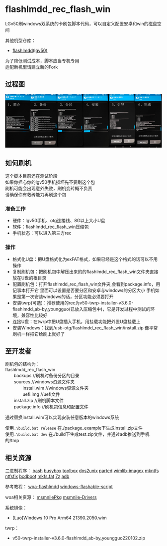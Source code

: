 # flashlmdd_rec_flash_win
LGv50刷windows双系统的卡刷包脚本代码，可以自定义配置安卓和win的磁盘空间  

其他机型仓库：  
- [flashlmdd(lgv50)](https://github.com/heyManNice/flashlmdd_rec_flash_win)  
  
为了降低测试成本，脚本应当专机专用  
适配新机型请建立新的Fork  

## 过程图
![过程图片](./pic/process.jpg)

## 如何刷机
这个脚本目前还在测试阶段  
如果你担心你的lgv50手机损坏先不要刷这个包  
刷机可能会出现意外失败，刷机变砖概不负责  
请确保你有救砖能力再刷这个包
### 准备工作
- 硬件：lgv50手机、otg连接线、8G以上大小U盘
- 软件：flashlmdd_rec_flash_win压缩包
- 手机状态：可以进入第三方rec
### 操作
- 格式化U盘：把U盘格式化为exFAT格式，如果已经是这个格式的话可以不用操作
- 复制刷机包：把刷机包中解压出来的的flashlmdd_rec_flash_win文件夹直接放在U盘的根目录
- 配置刷机包：打开flashlmdd_rec_flash_win文件夹,会看到package.info，用记事本打开它
	          里面可以设置是否要分区和安卓与windows的分区大小
	          手机如果是第一次安装windows的话，分区功能必须要打开
- 安装twrp(可选)：推荐使用的rec为v50-twrp-installer-v3.6.0-flashlmdd_ab-by_youngguo(已放入压缩包中)，它是开发过程中测试的环境，兼容性比较好
- 连接U盘：在twrp中把U盘插入手机，用挂载功能把外置U盘挂载上
- 安装Windows：找到/usb-otg/flashlmdd_rec_flash_win/install.zip
	 	像平常刷机一样把它给刷上就好了
## 至开发者
刷机包的结构为：  
flashlmdd_rec_flash_win  
&emsp;&emsp;backups //刷机时备份分区的目录  
&emsp;&emsp;sources //windows资源文件夹   
&emsp;&emsp;&emsp;&emsp;install.wim //windows资源文件夹  
&emsp;&emsp;&emsp;&emsp;uefi.img  //uefi文件  
&emsp;&emsp;install.zip  //刷机脚本文件  
&emsp;&emsp;package.info //刷机包信息和配置文件  

通过替换install.wim可以实现安装任意版本的windows系统

使用`.\build.bat release` 在./package_example下生成install.zip文件  
使用`.\build.bat dev` 在./build下生成test.zip文件，并通过adb推送到手机的/tmp  

## 相关资源
二进制程序：
[bash](https://www.gnu.org/software/bash/bash.html) 
[busybox](https://github.com/meefik/busybox)
[toolbox](/system/bin)
[dos2unix](https://github.com/TizenTeam/dos2unix)
[parted](https://github.com/bcl/parted)
[wimlib-imagex](https://wimlib.net/)
[mkntfs](https://www.tuxera.com/company/open-source/)
[ntfsfix](https://github.com/tuxera/ntfs-3g)
[bcdboot](https://github.com/BigfootACA/bcdboot)
[mkfs.fat](https://github.com/dosfstools/dosfstools)
[7z](https://www.7-zip.org/)
[adb](https://source.android.google.cn/docs/setup/build/adb?hl=zh-cn)

参考教程：
[woa-flashlmdd](https://github.com/n00b69/woa-flashlmdd/tree/main)
[windows-flashable-script](https://github.com/edk2-porting/windows-flashable-script)

woa相关资源：
[msmnilePkg](https://github.com/woa-msmnile/msmnilePkg)
[msmnile-Drivers](https://github.com/woa-msmnile/msmnile-Drivers)

系统镜像：
- [Luo]Windows 10 Pro Arm64 21390.2050.wim  

twrp：
- v50-twrp-installer-v3.6.0-flashlmdd_ab-by_youngguo220102.zip